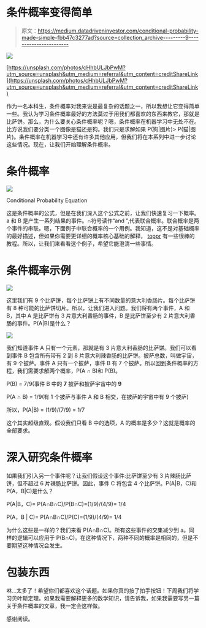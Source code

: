 # 条件概率变得简单

> 原文：<https://medium.datadriveninvestor.com/conditional-probability-made-simple-fbb47c3277ad?source=collection_archive---------9----------------------->

![](img/e61af6eeff33b351e591febf2075cb31.png)

[https://unsplash.com/photos/cHhbULJbPwM?utm_source=unsplash&utm_medium=referral&utm_content=creditShareLink](https://unsplash.com/photos/cHhbULJbPwM?utm_source=unsplash&utm_medium=referral&utm_content=creditShareLink)

作为一名本科生，条件概率对我来说是最复杂的话题之一，所以我想让它变得简单一些。我认为学习条件概率最好的方法莫过于用我们都喜欢的东西来教它，那就是比萨饼。那么，为什么要关心条件概率呢？嗯，条件概率在机器学习中无处不在。比方说我们要分类一个图像是猫还是狗。我们只是求解如果 P(狗|图片)> P(猫|图片)。条件概率在机器学习中还有许多其他应用，但我们将在本系列中进一步讨论这些情况。现在，让我们开始理解条件概率。

# 条件概率

![](img/b62dba118588ee55bc163ee54eb2361e.png)

Conditional Probability Equation

这是条件概率的公式，但是在我们深入这个公式之前，让我们快速复习一下概率。a 和 B 是产生一系列结果的事件。∩符号读作“and ”,代表联合概率。联合概率是两个事件的串联。嗯，下面例子中联合概率的一个用例。我知道，这不是对基础概率的最好描述，但如果你需要更详细的概率核心基础的解释， [toppr](https://www.toppr.com/guides/maths/probability/introduction-to-probability/) 有一些很棒的教程。所以，让我们来看看这个例子，希望它能澄清一些事情。

# 条件概率示例

![](img/8a31e249d4191641fbf56ce4355ef28d.png)

这里我们有 9 个比萨饼，每个比萨饼上有不同数量的意大利香肠片。每个比萨饼有 8 种可能的比萨饼切片。所以，让我们进入问题。我们将有两个事件，A 和 B，其中 A 是比萨饼有 3 片意大利香肠的事件，B 是比萨饼至少有 2 片意大利香肠的事件。P(A|B)是什么？

![](img/cc1dfbad98ddca9c64e5f757721ed5a0.png)

我们知道事件 A 只有一个元素，那就是有 3 片意大利香肠的比萨饼。我们可以看到事件 B 包含所有带有 2 到 8 片意大利辣香肠的比萨饼。披萨总数，叫做宇宙，有 9 个披萨。事件 A 只有一个披萨，事件 B 有 7 个披萨。所以回到条件概率的方程，我们需要求解两个概率，P(A ∩ B)和 P(B)。

P(B) = 7/9(事件 B 中的 **7** 披萨和披萨宇宙中的 **9**

P(A ∩ B) = 1/9(有 1 个披萨与事件 A 和 B 相交，在披萨的宇宙中有 9 个披萨)

所以，P(A|B) = (1/9)/(7/9) = 1/7

这个其实超级直观。假设我们只看 B 中的选项，A 的概率是多少？这就是概率的全部要求。

# **深入研究条件概率**

如果我们引入另一个事件呢？让我们假设这个事件:比萨饼至少有 3 片辣肠比萨饼，但不超过 6 片辣肠比萨饼。因此，事件 C 将包含 4 个比萨饼。P(A|B，C)和 P(A，B|C)是什么？

P(A|B，C)= P(A∩B∩C)/P(B∩C)=(1/9)/(4/9)= 1/4

P(A，B | C)= P(A∩B∩C)/P(C)=(1/9)/(4/9)= 1/4

为什么这些是一样的？我们来看 P(A∩B∩C)。所有这些事件的交集减少到 a。同样的逻辑可以应用于 P(B∩C)。在这种情况下，两种不同的概率是相同的，但是不要期望这种情况会发生。

# 包装东西

咻…太多了！希望你们都喜欢这个话题。如果你真的按了拍手按钮！下周我们将学习贝叶斯定理。如果我需要解释更多的数学知识，请告诉我，如果我需要写另一篇关于条件概率的文章，我一定会这样做。

感谢阅读。